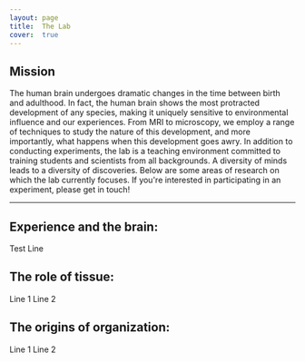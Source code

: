 ```yaml
---
layout: page
title:  The Lab
cover:  true 
---
```


## Mission

<div class="row">
	The human brain undergoes dramatic changes in the time between birth and adulthood.
	In fact, the human brain shows the most protracted development of any species, making
	it uniquely sensitive to environmental influence and our experiences. From MRI to
	microscopy, we employ a range of techniques to study the nature of this development,
	and more importantly, what happens when this development goes awry. In addition to
	conducting experiments, the lab is a teaching environment committed to training
	students and scientists from all backgrounds. A diversity of minds leads to a
	diversity of discoveries. Below are some areas of research on which the lab
	currently focuses. If you're interested in participating in an experiment, please get
	in touch!
</div>

***

## Experience and the brain:

Test Line 

## The role of tissue:

Line 1
Line 2 

## The origins of organization:

Line 1
Line 2
<!--author-->


<style type="text/css">
  .row {
    display: flex;
  }

  .column {
    flex: 50%;    
  }

  img.lab-logo {
    display: block;
    margin-left: auto;
    margin-right: auto;
    padding: 10px;
}
</style>

